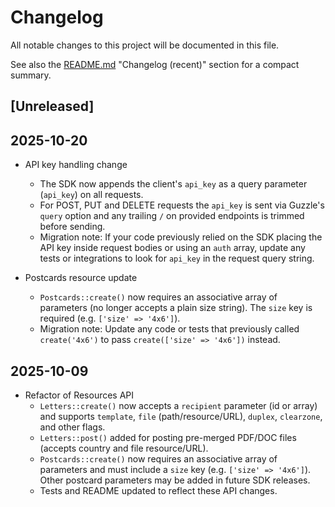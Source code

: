 # Changelog

All notable changes to this project will be documented in this file.

See also the [README.md](./README.md) "Changelog (recent)" section for a compact summary.

## [Unreleased]

## 2025-10-20

- API key handling change
  - The SDK now appends the client's `api_key` as a query parameter (`api_key`) on all requests.
  - For POST, PUT and DELETE requests the `api_key` is sent via Guzzle's `query` option and any trailing `/` on provided endpoints is trimmed before sending.
  - Migration note: If your code previously relied on the SDK placing the API key inside request bodies or using an `auth` array, update any tests or integrations to look for `api_key` in the request query string.

- Postcards resource update
  - `Postcards::create()` now requires an associative array of parameters (no longer accepts a plain size string). The `size` key is required (e.g. `['size' => '4x6']`).
  - Migration note: Update any code or tests that previously called `create('4x6')` to pass `create(['size' => '4x6'])` instead.

## 2025-10-09

- Refactor of Resources API
  - `Letters::create()` now accepts a `recipient` parameter (id or array) and supports `template`, `file` (path/resource/URL), `duplex`, `clearzone`, and other flags.
  - `Letters::post()` added for posting pre-merged PDF/DOC files (accepts country and file resource/URL).
  - `Postcards::create()` now requires an associative array of parameters and must include a `size` key (e.g. `['size' => '4x6']`). Other postcard parameters may be added in future SDK releases.
  - Tests and README updated to reflect these API changes.
